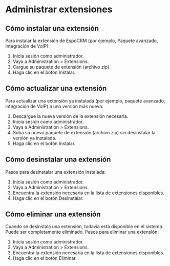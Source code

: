 # Administrar extensiones

## Cómo instalar una extensión

Para instalar la extensión de EspoCRM (por ejemplo, Paquete avanzado, Integración de VoIP):

1. Inicia sesión como administrador.
2. Vaya a Administration > Extensions.
3. Cargue su paquete de extensión (archivo zip).
4. Haga clic en el botón Instalar.


## Cómo actualizar una extensión

Para actualizar una extensión ya instalada (por ejemplo, paquete avanzado, integración de VoIP) a una versión más nueva:

1. Descargue la nueva versión de la extensión necesaria.
2. Inicia sesión como administrador.
3. Vaya a Administration > Extensions.
4. Suba su nuevo paquete de extensión (archivo zip) sin desinstalar la versión ya instalada.
5. Haga clic en el botón Instalar.


## Cómo desinstalar una extensión

Pasos para desinstalar una extensión instalada:

1. Inicia sesión como administrador.
2. Vaya a Administration > Extensions.
3. Encuentra la extensión necesaria en la lista de extensiones disponibles.
4. Haga clic en el botón Desinstalar.


## Cómo eliminar una extensión

Cuando se desinstala una extensión, todavía está disponible en el sistema. Puede ser completamente eliminado. Pasos para eliminar una extensión:

1. Inicia sesión como administrador.
2. Vaya a Administration > Extensions.
3. Encuentra la extensión necesaria en la lista de extensiones disponibles.
4. Haga clic en el botón Eliminar.
